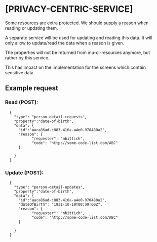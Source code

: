 # [PRIVACY-CENTRIC-SERVICE]

Some resources are extra protected. We should supply a reason when reading or updating them.

A separate service will be used for updating and reading this data. It will only allow to update/read the data when a
reason is given.

The properties will not be returned from mu-cl-resources anymore, but rather by this service.

This has impact on the implementation for the screens which contain sensitive data.

## Example request

### Read (POST):

```
  {
    "type": "person-detail-requests",
    "property":"date-of-birth",
    "data": {
      "id":"aaca86ad-c883-410a-a4e0-070480a2",
      "reason": {
            "requester": "nbittich",
            "code": "http://some-code-list.com/ABC"
      }

    }
  }
```

### Update (POST):

```
  {
    "type": "person-detail-updates",
    "property":"date-of-birth",
    "data": {
      "id":"aaca86ad-c883-410a-a4e0-070480a2",
      "dateOfBirth": "1931-10-10T00:00:00Z",
      "reason": {
            "requester": "nbittich",
            "code": "http://some-code-list.com/ABC"
      }

    }
  }
```
